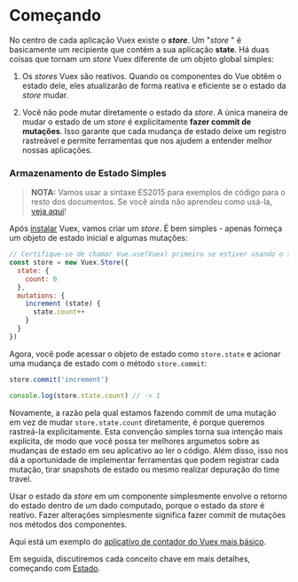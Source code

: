 # Começando

No centro de cada aplicação Vuex existe o **_store_**. Um "_store_ " é basicamente um recipiente que contém a sua aplicação **state**. Há duas coisas que tornam um _store_  Vuex diferente de um objeto global simples:

1. Os _stores_  Vuex são reativos. Quando os componentes do Vue obtêm o estado dele, eles atualizarão de forma reativa e eficiente se o estado da _store_  mudar.

2. Você não pode mutar diretamente o estado da _store_. A única maneira de mudar o estado de um _store_  é explicitamente **fazer commit de mutações**. Isso garante que cada mudança de estado deixe um registro rastreável e permite ferramentas que nos ajudem a entender melhor nossas aplicações.

### Armazenamento de Estado Simples

> **NOTA:** Vamos usar a sintaxe ES2015 para exemplos de código para o resto dos documentos. Se você ainda não aprendeu como usá-la, [veja aqui](https://babeljs.io/docs/learn-es2015/)!

Após [instalar](installation.md) Vuex, vamos criar um _store_. É bem simples - apenas forneça um objeto de estado inicial e algumas mutações:

``` js
// Certifique-se de chamar Vue.use(Vuex) primeiro se estiver usando o sistema de módulos
const store = new Vuex.Store({
  state: {
    count: 0
  },
  mutations: {
    increment (state) {
      state.count++
    }
  }
})
```

Agora, você pode acessar o objeto de estado como `store.state` e acionar uma mudança de estado com o método `store.commit`:

``` js
store.commit('increment')

console.log(store.state.count) // -> 1
```

Novamente, a razão pela qual estamos fazendo commit de uma mutação em vez de mudar `store.state.count` diretamente, é porque queremos rastreá-la explicitamente. Esta convenção simples torna sua intenção mais explícita, de modo que você possa ter melhores argumetos sobre as mudanças de estado em seu aplicativo ao ler o código. Além disso, isso nos dá a oportunidade de implementar ferramentas que podem registrar cada mutação, tirar snapshots de estado ou mesmo realizar depuração do time travel.

Usar o estado da _store_  em um componente simplesmente envolve o retorno do estado dentro de um dado computado, porque o estado da _store_  é reativo. Fazer alterações simplesmente significa fazer commit de mutações nos métodos dos componentes.

Aqui está um exemplo do [aplicativo de contador do Vuex mais básico](https://jsfiddle.net/n9jmu5v7/1269/).

Em seguida, discutiremos cada conceito chave em mais detalhes, começando com [Estado](state.md).
